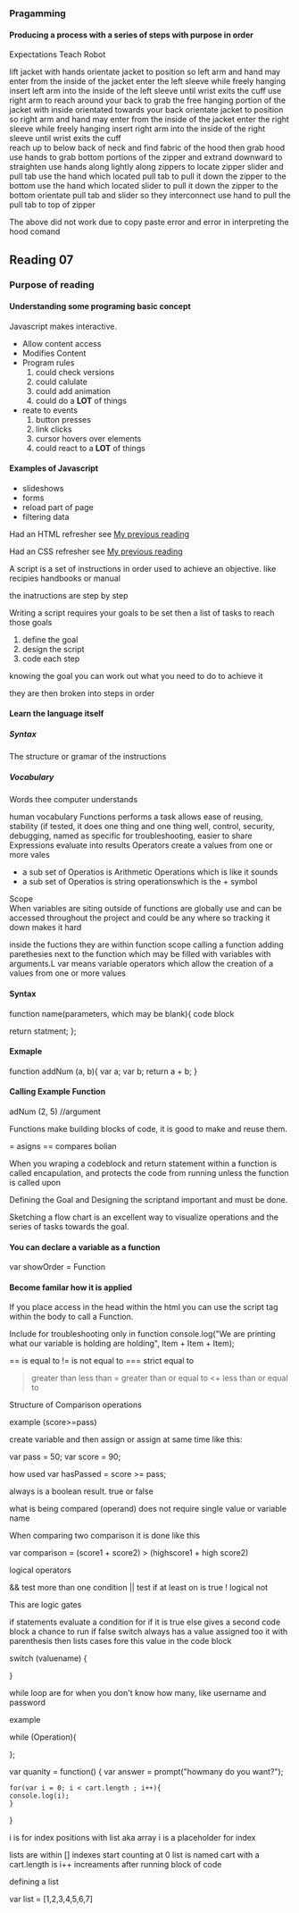 ### Pragamming

#### Producing a process with a series of steps with purpose in order

Expectations Teach Robot

lift jacket with hands
orientate jacket to position so left arm and hand may enter from the inside of the jacket enter the left sleeve while freely hanging
insert left arm into the inside of the left sleeve until wrist exits the cuff
use right arm to reach around your back to grab the free hanging portion of the jacket with inside orientated towards your back
orientate jacket to position so right arm and hand may enter
from the inside of the jacket enter the right sleeve while freely hanging
insert right arm into the inside of the right sleeve until wrist exits the cuff  
reach up to below back of neck and find fabric of the hood then grab hood
use hands to grab bottom portions of the zipper and extrand downward to straighten
use hands along lightly along zippers to locate zipper slider and pull tab
use the hand which located pull tab to pull it down the zipper to the bottom
use the hand which located slider to pull it down the zipper to the bottom
orientate pull tab and slider so they interconnect
use hand to pull the pull tab to top of zipper

The above did not work due to copy paste error and error in interpreting the hood comand

## Reading 07

### Purpose of reading

#### Understanding some programing basic concept
Javascript makes interactive.
* Allow content access
* Modifies Content
* Program rules
    1. could check versions
    2. could calulate
    3. could add animation
    4. could do a __LOT__ of things
* reate to events
    1. button presses
    2. link clicks
    3. cursor hovers over elements
    4. could react to a __LOT__ of things

#### Examples of Javascript
* slideshows
* forms
* reload part of page
* filtering data

Had an HTML refresher see [My previous reading](https://pale-crusader.github.io/learning-journal/html-reading-01)

Had an CSS refresher see [My previous reading](https://pale-crusader.github.io/learning-journal/css-reading-01)

A script is a set of instructions in order used to achieve an objective. like recipies handbooks or manual

the inatructions are step by step

Writing a script requires your goals to be set then a list of tasks to reach those goals

1. define the goal
2. design the script 
3. code each step

knowing the goal you can work out what you need to do to achieve it

they are then broken into steps in order

#### Learn the language itself

##### Syntax
The structure or gramar of the instructions


##### Vocabulary
Words thee computer understands

human vocabulary
Functions performs a task allows ease of reusing, stability (if tested, it does one thing and one thing well, control, security, debugging, named as specific for troubleshooting, easier to share
Expressions evaluate into results
Operators create a values from one or more vales
* a sub set of Operatios is Arithmetic Operations which is like it sounds
* a sub set of Operatios is string operationswhich is the + symbol

Scope  
When variables are siting outside of functions are globally use and can be accessed throughout the project and could be any where so tracking it down makes it hard

inside the fuctions they are within function scope
calling a function adding parethesies next to the function which may be filled with variables with arguments.L
var means variable
operators which allow the creation of a values from one or more values

#### Syntax
function name(parameters, which may be blank){
    code block

return statment;
};
#### Exmaple
function addNum (a, b){
    var a;
    var b;
    return a + b;
}
#### Calling Example Function
adNum (2, 5) //argument

Functions make building blocks of code, it is good to make and reuse them.

= asigns
== compares bolian

When you wraping a codeblock and return statement within a function is called encapulation, and protects the code from running unless the function is called upon

Defining the Goal and Designing the scriptand important and must be done.

Sketching a flow chart is an excellent way to visualize operations and the series of tasks towards the goal.


#### You can declare a variable as a function

var showOrder = Function



#### Become familar how it is applied

If you place access in the head within the html you can use the script tag within the body to call a Function.


Include for troubleshooting only in function
console.log("We are printing what our variable is holding are holding", Item + Item + Item);

== is equal to
!= is not equal to
=== strict equal to
> greater than
> less than
>= greater than or equal to
<+ less than or equal to

Structure of Comparison operations

example
(score>=pass)

create variable and then assign or assign at same time like this:

var pass = 50;
var score = 90;

how used
var hasPassed = score >= pass;

always is a boolean result.  true or false

what is being compared (operand) does not require single value or variable name

When comparing two comparison it is done like this

var comparison = (score1 + score2) > (highscore1 + high score2)

logical operators 

&& test more than one condition
|| test if at least on is true
! logical not

This are logic gates

if statements evaluate a condition for if it is true
else gives a second code block a chance to run if false
switch always has a value assigned too it with parenthesis then lists cases fore this value in the code block

switch (valuename) {
	
	

}



while loop are for when you don't know how many, like username and password

example 

while (Operation){

};


var quanity = function() {
	var answer = prompt("howmany do you want?");
	
	for(var i = 0; i < cart.length ; i++){
	console.log(i);
	}
}

i is for index positions with list aka array
i is a placeholder for index

lists are within []
indexes start counting at 0
list is named cart with a cart.length is 
i++ increaments after running block of code

defining a list 

var list = [1,2,3,4,5,6,7]


